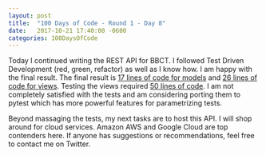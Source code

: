 ```yaml
---
layout: post
title:  "100 Days of Code - Round 1 - Day 8"
date:   2017-10-21 17:40:00 -0600
categories: 100DaysOfCode
---
```


Today I continued writing the REST API for BBCT. I followed Test Driven Development (red, green, refactor) as well as I know how. I am happy with the final result. The final result is [17 lines of code for models][1] and [26 lines of code for views][2]. Testing the views required [50 lines of code][3]. I am not completely satisfied with the tests and am considering porting them to pytest which has more powerful features for parametrizing tests.

Beyond massaging the tests, my next tasks are to host this API. I will shop around for cloud services. Amazon AWS and Google Cloud are top contenders here. If anyone has suggestions or recommendations, feel free to contact me on Twitter.

[1]:https://github.com/BaseballCardTracker/bbct-web/blob/284b3718439b1b2139bd7cff621eb220d864b0ee/backend/api/models.py
[2]:https://github.com/BaseballCardTracker/bbct-web/blob/284b3718439b1b2139bd7cff621eb220d864b0ee/backend/api/views.py
[3]:https://github.com/BaseballCardTracker/bbct-web/blob/284b3718439b1b2139bd7cff621eb220d864b0ee/backend/api/views.py

